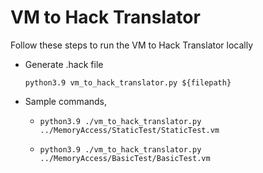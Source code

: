 # VM to Hack Translator

Follow these steps to run the VM to Hack Translator locally

* Generate .hack file

  `python3.9 vm_to_hack_translator.py ${filepath}`


* Sample commands,

    * `python3.9 ./vm_to_hack_translator.py ../MemoryAccess/StaticTest/StaticTest.vm`

    * `python3.9 ./vm_to_hack_translator.py ../MemoryAccess/BasicTest/BasicTest.vm`